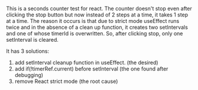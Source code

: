 This is a seconds counter test for react. The counter doesn't stop even after clicking the stop button but now instead of 2 steps at a time, it takes 1 step at a time. The reason it occurs is that due to strict mode useEffect runs twice and in the absence of a clean up function, it creates two setIntervals and one of whose timerId is overwritten. So, after clicking stop, only one setInterval is cleared.  

It has 3 solutions:   
1. add setInterval cleanup function in useEffect. (the desired)
2. add if(!timerRef.current) before setInterval (the one found after debugging)
3. remove React strict mode (the root cause)  
